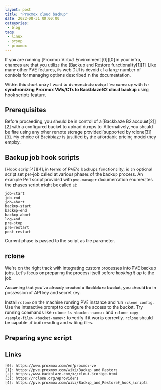 ```yaml
---
layout: post
title: "Proxmox cloud backup"
date: 2022-08-31 00:00:00
categories:
 - blog
tags:
 - linux
 - sysop
 - proxmox
---
```


If you are running [Proxmox Virtual Environment \[0\]][0] in your infra, chances are that you utilize the [Backup and Restore functionality\[1\][1]. Like many other PVE features, its web GUI is devoid of a large number of controls for managing options described in the documentation.

Within this short entry I want to demonstrate setup I've came up with for **synchronizing Proxmox VMs/CTs to Backblaze B2 cloud backup** using hook scripts feature.

<!--break -->

## Prerequisites

Before proceeding, you should be in control of a [Backblaze B2 account\[2\]][2] with a configured bucket to upload dumps to. Alternatively, you should be fine using any other remote storage provided [supported by rclone\[3\]][3]. My choice of Backblaze is justified by the affordable pricing model they employ.

## Backup job hook scripts

[Hook script\[4\]][4], in terms of PVE's backups functionality, is an optional script set per-job called at various phases of the backup process. An example Perl script provided with `pve-manager` documentation enumerates the phases script might be called at:

```
job-start
job-end
job-abort
backup-start
backup-end
backup-abort
log-end
pre-stop
pre-restart
post-restart
```

Current phase is passed to the script as the parameter.

## rclone

We're on the right track with integrating custom processes into PVE backup jobs. Let's focus on preparing the process itself before *hooking it up* to the job.

Assuming that you've already created a Backblaze bucket, you should be in possession of API key and secret key.

Install `rclone` on the machine running PVE instance and run `rclone config`. Use the interactive prompt to configure the access to the bucket. Try running commands like `rclone ls <bucket-name>:` and `rclone copy <sample-file> <bucket-name>:` to verify if it works correctly. `rclone` should be capable of both reading and writing files.

## Preparing sync script

## Links
~~~
[0]: https://www.proxmox.com/en/proxmox-ve
[1]: https://pve.proxmox.com/wiki/Backup_and_Restore
[2]: https://www.backblaze.com/b2/cloud-storage.html
[3]: https://rclone.org/#providers
[4]: https://pve.proxmox.com/wiki/Backup_and_Restore#_hook_scripts
~~~